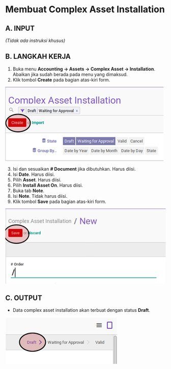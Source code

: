 # Membuat Complex Asset Installation

## A. INPUT

*(Tidak ada instruksi khusus)*

## B. LANGKAH KERJA

1. Buka menu **Accounting -> Assets -> Complex Asset -> Installation**. Abaikan jika sudah berada pada menu yang dimaksud.
2. Klik tombol **Create** pada bagian atas-kiri form.

![](../../img/complex-asset-installation/tombol-create.png)

3. Isi dan sesuaikan **# Document** jika dibutuhkan. Harus diisi.
4. Isi **Date**. Harus diisi.
5. Pilih **Asset**. Harus diisi.
6. Pilih **Install Asset On**. Harus diisi.
7. Buka tab **Note**.
8. Isi **Note**. Tidak harus diisi.
9. Klik tombol **Save** pada bagian atas-kiri form.

![](../../img/complex-asset-installation/tombol-simpan.png)

## C. OUTPUT

* Data complex asset installation akan terbuat dengan status **Draft**.

![](../../img/complex-asset-installation/status-draft.png)
